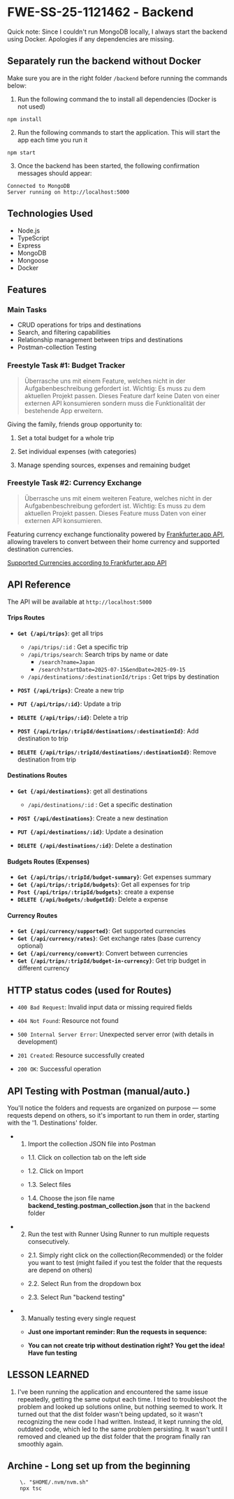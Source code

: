 # FWESS251121462 - Backend
Quick note: Since I couldn't run MongoDB locally, I always start the backend using Docker. Apologies if any dependencies are missing.
## Separately run the backend without Docker


Make sure you are in the right folder `/backend` before running the commands below:

1. Run the following command the to install all dependencies (Docker is not used)
```
npm install

```

2. Run the following commands to start the application. This will start the app each time you run it
```
npm start

```
3. Once the backend has been started, the following confirmation messages should appear:
```
Connected to MongoDB
Server running on http://localhost:5000

```
## Technologies Used

- Node.js
- TypeScript
- Express
- MongoDB
- Mongoose
- Docker

## Features

### Main Tasks

- CRUD operations for trips and destinations
- Search, and filtering capabilities
- Relationship management between trips and destinations
- Postman-collection Testing

### Freestyle Task #1: Budget Tracker
>Überrasche uns mit einem Feature, welches nicht in der
Aufgabenbeschreibung gefordert ist. Wichtig: Es muss zu dem aktuellen
Projekt passen. Dieses Feature darf keine Daten von einer externen API
konsumieren sondern muss die Funktionalität der bestehende App
erweitern.

Giving the family, friends group opportunity to:

1. Set a total budget for a whole trip

2. Set individual expenses (with categories)

3. Manage spending sources, expenses and remaining budget  

### Freestyle Task #2: Currency Exchange
> Überrasche uns mit einem weiteren Feature, welches nicht in der Aufgabenbeschreibung gefordert ist. Wichtig: Es muss zu dem aktuellen Projekt passen. Dieses Feature muss Daten von einer externen API konsumieren.

Featuring currency exchange functionality powered by [Frankfurter.app API](https://frankfurter.dev/), allowing travelers to convert between their home currency and supported destination currencies.

[Supported Currencies according to Frankfurter.app API](https://api.frankfurter.dev/v1/currencies)


## API Reference
The API will be available at `http://localhost:5000`

#### Trips Routes
- **`Get {/api/trips}`**: get all trips
    - `/api/trips/:id` : Get a specific trip
    - `/api/trips/search`: Search trips by name or date
        - `/search?name=Japan`
        - `/search?startDate=2025-07-15&endDate=2025-09-15`
    - `/api/destinations/:destinationId/trips` : Get trips by destination

- **`POST {/api/trips}`**: Create a new trip
- **`PUT {/api/trips/:id}`**: Update a trip
- **`DELETE {/api/trips/:id}`**: Delete a trip
- **`POST {/api/trips/:tripId/destinations/:destinationId}`**: Add destination to trip
- **`DELETE {/api/trips/:tripId/destinations/:destinationId}`**: Remove destination from trip

#### Destinations Routes
- **`Get {/api/destinations}`**: get all destinations
    - `/api/destinations/:id` : Get a specific destination 

- **`POST {/api/destinations}`**: Create a new destination
- **`PUT {/api/destinations/:id}`**: Update a desination
- **`DELETE {/api/destinations/:id}`**: Delete a destination

#### Budgets Routes (Expenses)
- **`Get {/api/trips/:tripId/budget-summary}`**: Get expenses summary 
- **`Get {/api/trips/:tripId/budgets}`**: Get all expenses for trip
- **`Post {/api/trips/:tripId/budgets}`**: create a expense
- **`DELETE {/api/budgets/:budgetId}`**: Delete a expense

#### Currency Routes 
- **`Get {/api/currency/supported}`**: Get supported currencies
- **`Get {/api/currency/rates}`**: Get exchange rates (base currency optional)
- **`Get {/api/currency/convert}`**: Convert between currencies
- **`Get {/api/trips/:tripId/budget-in-currency}`**: Get trip budget in different currency

## HTTP status codes (used for Routes)

- `400 Bad Request`: Invalid input data or missing required fields

- `404 Not Found`: Resource not found

- `500 Internal Server Error`: Unexpected server error (with details in development)

- `201 Created`: Resource successfully created

- `200 OK`: Successful operation

## API Testing with Postman (manual/auto.)

You'll notice the folders and requests are organized on purpose — some requests depend on others, so it's important to run them in order, starting with the '1. Destinations' folder.

- 1. Import the collection JSON file into Postman

    -   1.1. Click on collection tab on the left side

    -   1.2. Click on Import

    -   1.3. Select files

    -   1.4. Choose the json file name **backend_testing.postman_collection.json** that in the backend folder

- 2. Run the test with Runner
Using Runner to run multiple requests consecutively.

    -   2.1. Simply right click on the collection(Recommended) or the folder you want to test (might failed if you test the folder that the requests are depend on others)

    -   2.2. Select Run from the dropdown box

    -   2.3. Select Run "backend testing"

-   3. Manually testing every single request

    - **Just one important reminder: Run the requests in sequence:**

    - **You can not create trip without destination right? You get the idea! Have fun testing**

## LESSON LEARNED
1. I've been running the application and encountered the same issue repeatedly, getting the same output each time. I tried to troubleshoot the problem and looked up solutions online, but nothing seemed to work. It turned out that the dist folder wasn't being updated, so it wasn't recognizing the new code I had written. Instead, it kept running the old, outdated code, which led to the same problem persisting. It wasn't until I removed and cleaned up the dist folder that the program finally ran smoothly again.

## Archine - Long set up from the beginning
```
    \. "$HOME/.nvm/nvm.sh"
    npx tsc
```